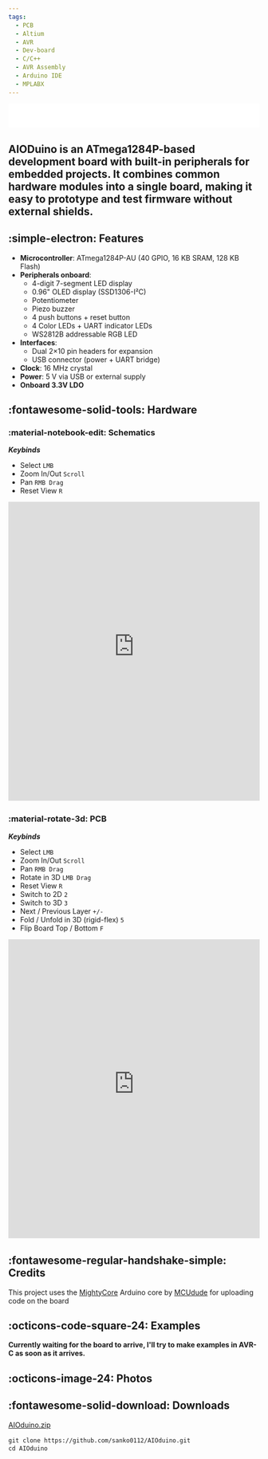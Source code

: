 ```yaml
---
tags:
  - PCB
  - Altium
  - AVR
  - Dev-board
  - C/C++
  - AVR Assembly
  - Arduino IDE
  - MPLABX
---
```


![Logo](../assets/Gallery/AIOduino/AIOduino-logo.png)

<h2>AIODuino is an <strong>ATmega1284P-based development board</strong> with built-in peripherals for embedded projects. It combines common hardware modules into a single board, making it easy to prototype and test firmware without external shields.</h2>

## :simple-electron: Features
- **Microcontroller**: ATmega1284P-AU (40 GPIO, 16 KB SRAM, 128 KB Flash)
- **Peripherals onboard**:
  - 4-digit 7-segment LED display
  - 0.96" OLED display (SSD1306-I²C)
  - Potentiometer
  - Piezo buzzer
  - 4 push buttons + reset button
  - 4 Color LEDs + UART indicator LEDs
  - WS2812B addressable RGB LED
- **Interfaces**:
  - Dual 2×10 pin headers for expansion
  - USB connector (power + UART bridge)
- **Clock**: 16 MHz crystal
- **Power**: 5 V via USB or external supply
- **Onboard 3.3V LDO**

## :fontawesome-solid-tools: Hardware

### :material-notebook-edit: Schematics
***Keybinds***

- Select `LMB`
- Zoom In/Out `Scroll`
- Pan `RMB Drag`
- Reset View `R`

<iframe src="https://personal-viewer.365.altium.com/client/index.html?feature=embed&source=A95F3D29-A1F1-48D4-84F4-54A12B3DD298&activeView=SCH" width="1280" height="600" style="overflow:hidden;border:none;width:100%;height:600px;" scrolling="no" allowfullscreen="true" onload="window.top.scrollTo(0,0);"></iframe>

### :material-rotate-3d: PCB
***Keybinds***

- Select `LMB`
- Zoom In/Out `Scroll`
- Pan `RMB Drag`
- Rotate in 3D `LMB Drag`
- Reset View `R`
- Switch to 2D `2`
- Switch to 3D `3`
- Next / Previous Layer `+/-`
- Fold / Unfold in 3D (rigid-flex) `5`
- Flip Board Top / Bottom `F`

<iframe src="https://personal-viewer.365.altium.com/client/index.html?feature=embed&source=0B127BE8-7FB8-4CD5-A1D4-C4C4D4DE1D04&activeView=PCB" width="1280" height="600" style="overflow:hidden;border:none;width:100%;height:600rpx;" scrolling="no" allowfullscreen="true" onload="window.top.scrollTo(0,0);"></iframe>

## :fontawesome-regular-handshake-simple: Credits
This project uses the [MightyCore](https://github.com/MCUdude/MightyCore) Arduino core by [MCUdude](https://github.com/MCUdude) for uploading code on the board

## :octicons-code-square-24: Examples
**Currently waiting for the board to arrive, I'll try to make examples in AVR-C as soon as it arrives.**


## :octicons-image-24: Photos
<div id="AIOduino-gallery"></div>

## :fontawesome-solid-download: Downloads
[AIOduino.zip](https://github.com/sanko0112/AIOduino/archive/refs/heads/main.zip)
```shell
git clone https://github.com/sanko0112/AIOduino.git
cd AIOduino
```